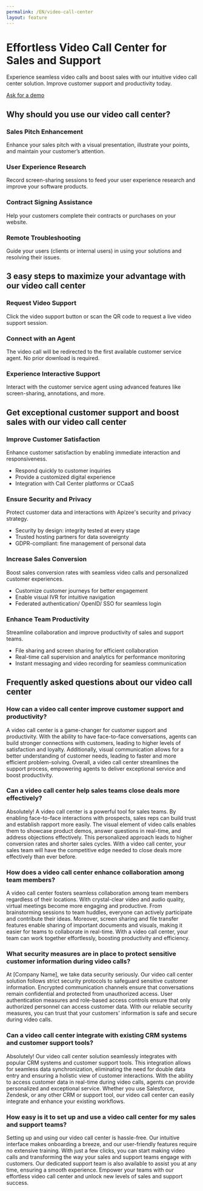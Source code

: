 ```yaml
---
permalink: /EN/video-call-center
layout: feature
---
```


# Effortless Video Call Center for Sales and Support
Experience seamless video calls and boost sales with our intuitive video call center solution. Improve customer support and productivity today.

[Ask for a demo](/request-a-demo.php)

## Why should you use our video call center?
### Sales Pitch Enhancement
Enhance your sales pitch with a visual presentation, illustrate your points, and maintain your customer’s attention.

### User Experience Research
Record screen-sharing sessions to feed your user experience research and improve your software products.

### Contract Signing Assistance
Help your customers complete their contracts or purchases on your website.

### Remote Troubleshooting
Guide your users (clients or internal users) in using your solutions and resolving their issues.

## 3 easy steps to maximize your advantage with our video call center
### Request Video Support
Click the video support button or scan the QR code to request a live video support session.

### Connect with an Agent
The video call will be redirected to the first available customer service agent. No prior download is required.

### Experience Interactive Support
Interact with the customer service agent using advanced features like screen-sharing, annotations, and more.

## Get exceptional customer support and boost sales with our video call center
### Improve Customer Satisfaction
Enhance customer satisfaction by enabling immediate interaction and responsiveness.
- Respond quickly to customer inquiries
- Provide a customized digital experience
- Integration with Call Center platforms or CCaaS

### Ensure Security and Privacy
Protect customer data and interactions with Apizee's security and privacy strategy.
- Security by design: integrity tested at every stage
- Trusted hosting partners for data sovereignty
- GDPR-compliant: fine management of personal data

### Increase Sales Conversion
Boost sales conversion rates with seamless video calls and personalized customer experiences.
- Customize customer journeys for better engagement
- Enable visual IVR for intuitive navigation
- Federated authentication/ OpenID/ SSO for seamless login

### Enhance Team Productivity
Streamline collaboration and improve productivity of sales and support teams.
- File sharing and screen sharing for efficient collaboration
- Real-time call supervision and analytics for performance monitoring
- Instant messaging and video recording for seamless communication

## Frequently asked questions about our video call center
### How can a video call center improve customer support and productivity?
A video call center is a game-changer for customer support and productivity. With the ability to have face-to-face conversations, agents can build stronger connections with customers, leading to higher levels of satisfaction and loyalty. Additionally, visual communication allows for a better understanding of customer needs, leading to faster and more efficient problem-solving. Overall, a video call center streamlines the support process, empowering agents to deliver exceptional service and boost productivity.

### Can a video call center help sales teams close deals more effectively?
Absolutely! A video call center is a powerful tool for sales teams. By enabling face-to-face interactions with prospects, sales reps can build trust and establish rapport more easily. The visual element of video calls enables them to showcase product demos, answer questions in real-time, and address objections effectively. This personalized approach leads to higher conversion rates and shorter sales cycles. With a video call center, your sales team will have the competitive edge needed to close deals more effectively than ever before.

### How does a video call center enhance collaboration among team members?
A video call center fosters seamless collaboration among team members regardless of their locations. With crystal-clear video and audio quality, virtual meetings become more engaging and productive. From brainstorming sessions to team huddles, everyone can actively participate and contribute their ideas. Moreover, screen sharing and file transfer features enable sharing of important documents and visuals, making it easier for teams to collaborate in real-time. With a video call center, your team can work together effortlessly, boosting productivity and efficiency.

### What security measures are in place to protect sensitive customer information during video calls?
At [Company Name], we take data security seriously. Our video call center solution follows strict security protocols to safeguard sensitive customer information. Encrypted communication channels ensure that conversations remain confidential and protected from unauthorized access. User authentication measures and role-based access controls ensure that only authorized personnel can access customer data. With our reliable security measures, you can trust that your customers' information is safe and secure during video calls.

### Can a video call center integrate with existing CRM systems and customer support tools?
Absolutely! Our video call center solution seamlessly integrates with popular CRM systems and customer support tools. This integration allows for seamless data synchronization, eliminating the need for double data entry and ensuring a holistic view of customer interactions. With the ability to access customer data in real-time during video calls, agents can provide personalized and exceptional service. Whether you use Salesforce, Zendesk, or any other CRM or support tool, our video call center can easily integrate and enhance your existing workflows.

### How easy is it to set up and use a video call center for my sales and support teams?
Setting up and using our video call center is hassle-free. Our intuitive interface makes onboarding a breeze, and our user-friendly features require no extensive training. With just a few clicks, you can start making video calls and transforming the way your sales and support teams engage with customers. Our dedicated support team is also available to assist you at any time, ensuring a smooth experience. Empower your teams with our effortless video call center and unlock new levels of sales and support success.

